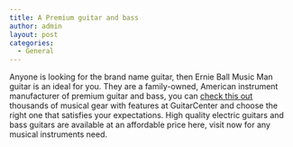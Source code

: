 ```yaml
---
title: A Premium guitar and bass 
author: admin
layout: post
categories:
  - General
---
```

Anyone is looking for the brand name guitar, then Ernie Ball Music Man guitar is an ideal for you. They are a family-owned, American instrument manufacturer of premium guitar and bass, you can <a href="http://www.guitarcenter.com/Ernie-Ball-Music-Man/">check this out</a> thousands of musical gear with features at GuitarCenter and choose the right one that satisfies your expectations. High quality electric guitars and bass guitars are available at an affordable price here, visit now for any musical instruments need.

